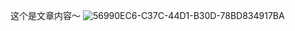 这个是文章内容～
![56990EC6-C37C-44D1-B30D-78BD834917BA](https://github.com/user-attachments/assets/246d970d-575a-49da-8cac-c9b64cde12fb)
